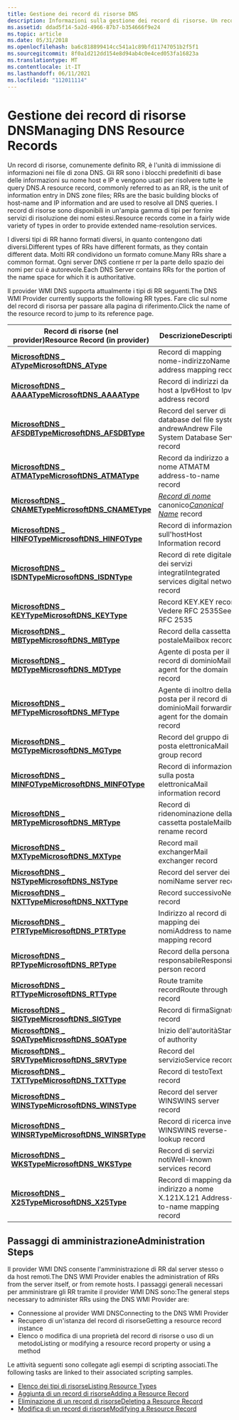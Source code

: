 ```yaml
---
title: Gestione dei record di risorse DNS
description: Informazioni sulla gestione dei record di risorse. Un record di risorse è l'unità di immissione di informazioni nei file di zona DNS, usata per risolvere tutte le query DNS.
ms.assetid: ddad5f14-5a2d-4966-87b7-b354666f9e24
ms.topic: article
ms.date: 05/31/2018
ms.openlocfilehash: ba6c818899414cc541a1c89bfd11747051b2f5f1
ms.sourcegitcommit: 8f0a1d212dd154e8d94ab4c0e4ced053fa16823a
ms.translationtype: MT
ms.contentlocale: it-IT
ms.lasthandoff: 06/11/2021
ms.locfileid: "112011114"
---
```

# <a name="managing-dns-resource-records"></a><span data-ttu-id="2d9bd-104">Gestione dei record di risorse DNS</span><span class="sxs-lookup"><span data-stu-id="2d9bd-104">Managing DNS Resource Records</span></span>

<span data-ttu-id="2d9bd-105">Un record di risorse, comunemente definito RR, è l'unità di immissione di informazioni nei file di zona DNS. Gli RR sono i blocchi predefiniti di base delle informazioni su nome host e IP e vengono usati per risolvere tutte le query DNS.</span><span class="sxs-lookup"><span data-stu-id="2d9bd-105">A resource record, commonly referred to as an RR, is the unit of information entry in DNS zone files; RRs are the basic building blocks of host-name and IP information and are used to resolve all DNS queries.</span></span> <span data-ttu-id="2d9bd-106">I record di risorse sono disponibili in un'ampia gamma di tipi per fornire servizi di risoluzione dei nomi estesi.</span><span class="sxs-lookup"><span data-stu-id="2d9bd-106">Resource records come in a fairly wide variety of types in order to provide extended name-resolution services.</span></span>

<span data-ttu-id="2d9bd-107">I diversi tipi di RR hanno formati diversi, in quanto contengono dati diversi.</span><span class="sxs-lookup"><span data-stu-id="2d9bd-107">Different types of RRs have different formats, as they contain different data.</span></span> <span data-ttu-id="2d9bd-108">Molti RR condividono un formato comune.</span><span class="sxs-lookup"><span data-stu-id="2d9bd-108">Many RRs share a common format.</span></span> <span data-ttu-id="2d9bd-109">Ogni server DNS contiene rr per la parte dello spazio dei nomi per cui è autorevole.</span><span class="sxs-lookup"><span data-stu-id="2d9bd-109">Each DNS Server contains RRs for the portion of the name space for which it is authoritative.</span></span>

<span data-ttu-id="2d9bd-110">Il provider WMI DNS supporta attualmente i tipi di RR seguenti.</span><span class="sxs-lookup"><span data-stu-id="2d9bd-110">The DNS WMI Provider currently supports the following RR types.</span></span> <span data-ttu-id="2d9bd-111">Fare clic sul nome del record di risorsa per passare alla pagina di riferimento.</span><span class="sxs-lookup"><span data-stu-id="2d9bd-111">Click the name of the resource record to jump to its reference page.</span></span>



| <span data-ttu-id="2d9bd-112">Record di risorse (nel provider)</span><span class="sxs-lookup"><span data-stu-id="2d9bd-112">Resource Record (in provider)</span></span>                             | <span data-ttu-id="2d9bd-113">Descrizione</span><span class="sxs-lookup"><span data-stu-id="2d9bd-113">Description</span></span>                                                  |
|-----------------------------------------------------------|--------------------------------------------------------------|
| [<span data-ttu-id="2d9bd-114">**MicrosoftDNS \_ AType**</span><span class="sxs-lookup"><span data-stu-id="2d9bd-114">**MicrosoftDNS\_AType**</span></span>](microsoftdns-atype.md)         | <span data-ttu-id="2d9bd-115">Record di mapping nome-indirizzo</span><span class="sxs-lookup"><span data-stu-id="2d9bd-115">Name to address mapping record</span></span>                               |
| [<span data-ttu-id="2d9bd-116">**MicrosoftDNS \_ AAAAType**</span><span class="sxs-lookup"><span data-stu-id="2d9bd-116">**MicrosoftDNS\_AAAAType**</span></span>](microsoftdns-aaaatype.md)   | <span data-ttu-id="2d9bd-117">Record di indirizzi da host a Ipv6</span><span class="sxs-lookup"><span data-stu-id="2d9bd-117">Host to Ipv6 address record</span></span>                                  |
| [<span data-ttu-id="2d9bd-118">**MicrosoftDNS \_ AFSDBType**</span><span class="sxs-lookup"><span data-stu-id="2d9bd-118">**MicrosoftDNS\_AFSDBType**</span></span>](microsoftdns-afsdbtype.md) | <span data-ttu-id="2d9bd-119">Record del server di database del file system andrew</span><span class="sxs-lookup"><span data-stu-id="2d9bd-119">Andrew File System Database Server record</span></span>                    |
| [<span data-ttu-id="2d9bd-120">**MicrosoftDNS \_ ATMAType**</span><span class="sxs-lookup"><span data-stu-id="2d9bd-120">**MicrosoftDNS\_ATMAType**</span></span>](microsoftdns-atmatype.md)   | <span data-ttu-id="2d9bd-121">Record da indirizzo a nome ATM</span><span class="sxs-lookup"><span data-stu-id="2d9bd-121">ATM address-to-name record</span></span>                                   |
| [<span data-ttu-id="2d9bd-122">**MicrosoftDNS \_ CNAMEType**</span><span class="sxs-lookup"><span data-stu-id="2d9bd-122">**MicrosoftDNS\_CNAMEType**</span></span>](microsoftdns-cnametype.md) | <span data-ttu-id="2d9bd-123">[*Record di nome*](c-gly.md) canonico</span><span class="sxs-lookup"><span data-stu-id="2d9bd-123">[*Canonical Name*](c-gly.md) record</span></span> |
| [<span data-ttu-id="2d9bd-124">**MicrosoftDNS \_ HINFOType**</span><span class="sxs-lookup"><span data-stu-id="2d9bd-124">**MicrosoftDNS\_HINFOType**</span></span>](microsoftdns-hinfotype.md) | <span data-ttu-id="2d9bd-125">Record di informazioni sull'host</span><span class="sxs-lookup"><span data-stu-id="2d9bd-125">Host Information record</span></span>                                      |
| [<span data-ttu-id="2d9bd-126">**MicrosoftDNS \_ ISDNType**</span><span class="sxs-lookup"><span data-stu-id="2d9bd-126">**MicrosoftDNS\_ISDNType**</span></span>](microsoftdns-isdntype.md)   | <span data-ttu-id="2d9bd-127">Record di rete digitale dei servizi integrati</span><span class="sxs-lookup"><span data-stu-id="2d9bd-127">Integrated services digital network record</span></span>                   |
| [<span data-ttu-id="2d9bd-128">**MicrosoftDNS \_ KEYType**</span><span class="sxs-lookup"><span data-stu-id="2d9bd-128">**MicrosoftDNS\_KEYType**</span></span>](microsoftdns-keytype.md)     | <span data-ttu-id="2d9bd-129">Record KEY.</span><span class="sxs-lookup"><span data-stu-id="2d9bd-129">KEY record.</span></span> <span data-ttu-id="2d9bd-130">Vedere RFC 2535</span><span class="sxs-lookup"><span data-stu-id="2d9bd-130">See RFC 2535</span></span>                                     |
| [<span data-ttu-id="2d9bd-131">**MicrosoftDNS \_ MBType**</span><span class="sxs-lookup"><span data-stu-id="2d9bd-131">**MicrosoftDNS\_MBType**</span></span>](microsoftdns-mbtype.md)       | <span data-ttu-id="2d9bd-132">Record della cassetta postale</span><span class="sxs-lookup"><span data-stu-id="2d9bd-132">Mailbox record</span></span>                                               |
| [<span data-ttu-id="2d9bd-133">**MicrosoftDNS \_ MDType**</span><span class="sxs-lookup"><span data-stu-id="2d9bd-133">**MicrosoftDNS\_MDType**</span></span>](microsoftdns-mdtype.md)       | <span data-ttu-id="2d9bd-134">Agente di posta per il record di dominio</span><span class="sxs-lookup"><span data-stu-id="2d9bd-134">Mail agent for the domain record</span></span>                             |
| [<span data-ttu-id="2d9bd-135">**MicrosoftDNS \_ MFType**</span><span class="sxs-lookup"><span data-stu-id="2d9bd-135">**MicrosoftDNS\_MFType**</span></span>](microsoftdns-mftype.md)       | <span data-ttu-id="2d9bd-136">Agente di inoltro della posta per il record di dominio</span><span class="sxs-lookup"><span data-stu-id="2d9bd-136">Mail forwarding agent for the domain record</span></span>                  |
| [<span data-ttu-id="2d9bd-137">**MicrosoftDNS \_ MGType**</span><span class="sxs-lookup"><span data-stu-id="2d9bd-137">**MicrosoftDNS\_MGType**</span></span>](microsoftdns-mgtype.md)       | <span data-ttu-id="2d9bd-138">Record del gruppo di posta elettronica</span><span class="sxs-lookup"><span data-stu-id="2d9bd-138">Mail group record</span></span>                                            |
| [<span data-ttu-id="2d9bd-139">**MicrosoftDNS \_ MINFOType**</span><span class="sxs-lookup"><span data-stu-id="2d9bd-139">**MicrosoftDNS\_MINFOType**</span></span>](microsoftdns-minfotype.md) | <span data-ttu-id="2d9bd-140">Record di informazioni sulla posta elettronica</span><span class="sxs-lookup"><span data-stu-id="2d9bd-140">Mail information record</span></span>                                      |
| [<span data-ttu-id="2d9bd-141">**MicrosoftDNS \_ MRType**</span><span class="sxs-lookup"><span data-stu-id="2d9bd-141">**MicrosoftDNS\_MRType**</span></span>](microsoftdns-mrtype.md)       | <span data-ttu-id="2d9bd-142">Record di ridenominazione della cassetta postale</span><span class="sxs-lookup"><span data-stu-id="2d9bd-142">Mailbox rename record</span></span>                                        |
| [<span data-ttu-id="2d9bd-143">**MicrosoftDNS \_ MXType**</span><span class="sxs-lookup"><span data-stu-id="2d9bd-143">**MicrosoftDNS\_MXType**</span></span>](microsoftdns-mxtype.md)       | <span data-ttu-id="2d9bd-144">Record mail exchanger</span><span class="sxs-lookup"><span data-stu-id="2d9bd-144">Mail exchanger record</span></span>                                        |
| [<span data-ttu-id="2d9bd-145">**MicrosoftDNS \_ NSType**</span><span class="sxs-lookup"><span data-stu-id="2d9bd-145">**MicrosoftDNS\_NSType**</span></span>](microsoftdns-nstype.md)       | <span data-ttu-id="2d9bd-146">Record del server dei nomi</span><span class="sxs-lookup"><span data-stu-id="2d9bd-146">Name server record</span></span>                                           |
| [<span data-ttu-id="2d9bd-147">**MicrosoftDNS \_ NXTType**</span><span class="sxs-lookup"><span data-stu-id="2d9bd-147">**MicrosoftDNS\_NXTType**</span></span>](microsoftdns-nxttype.md)     | <span data-ttu-id="2d9bd-148">Record successivo</span><span class="sxs-lookup"><span data-stu-id="2d9bd-148">Next record</span></span>                                                  |
| [<span data-ttu-id="2d9bd-149">**MicrosoftDNS \_ PTRType**</span><span class="sxs-lookup"><span data-stu-id="2d9bd-149">**MicrosoftDNS\_PTRType**</span></span>](microsoftdns-ptrtype.md)     | <span data-ttu-id="2d9bd-150">Indirizzo al record di mapping dei nomi</span><span class="sxs-lookup"><span data-stu-id="2d9bd-150">Address to name mapping record</span></span>                               |
| [<span data-ttu-id="2d9bd-151">**MicrosoftDNS \_ RPType**</span><span class="sxs-lookup"><span data-stu-id="2d9bd-151">**MicrosoftDNS\_RPType**</span></span>](microsoftdns-rptype.md)       | <span data-ttu-id="2d9bd-152">Record della persona responsabile</span><span class="sxs-lookup"><span data-stu-id="2d9bd-152">Responsible person record</span></span>                                    |
| [<span data-ttu-id="2d9bd-153">**MicrosoftDNS \_ RTType**</span><span class="sxs-lookup"><span data-stu-id="2d9bd-153">**MicrosoftDNS\_RTType**</span></span>](microsoftdns-rttype.md)       | <span data-ttu-id="2d9bd-154">Route tramite record</span><span class="sxs-lookup"><span data-stu-id="2d9bd-154">Route through record</span></span>                                         |
| [<span data-ttu-id="2d9bd-155">**MicrosoftDNS \_ SIGType**</span><span class="sxs-lookup"><span data-stu-id="2d9bd-155">**MicrosoftDNS\_SIGType**</span></span>](microsoftdns-sigtype.md)     | <span data-ttu-id="2d9bd-156">Record di firma</span><span class="sxs-lookup"><span data-stu-id="2d9bd-156">Signature record</span></span>                                             |
| [<span data-ttu-id="2d9bd-157">**MicrosoftDNS \_ SOAType**</span><span class="sxs-lookup"><span data-stu-id="2d9bd-157">**MicrosoftDNS\_SOAType**</span></span>](microsoftdns-soatype.md)     | <span data-ttu-id="2d9bd-158">Inizio dell'autorità</span><span class="sxs-lookup"><span data-stu-id="2d9bd-158">Start of authority</span></span>                                           |
| [<span data-ttu-id="2d9bd-159">**MicrosoftDNS \_ SRVType**</span><span class="sxs-lookup"><span data-stu-id="2d9bd-159">**MicrosoftDNS\_SRVType**</span></span>](microsoftdns-srvtype.md)     | <span data-ttu-id="2d9bd-160">Record del servizio</span><span class="sxs-lookup"><span data-stu-id="2d9bd-160">Service record</span></span>                                               |
| [<span data-ttu-id="2d9bd-161">**MicrosoftDNS \_ TXTType**</span><span class="sxs-lookup"><span data-stu-id="2d9bd-161">**MicrosoftDNS\_TXTType**</span></span>](microsoftdns-txttype.md)     | <span data-ttu-id="2d9bd-162">Record di testo</span><span class="sxs-lookup"><span data-stu-id="2d9bd-162">Text record</span></span>                                                  |
| [<span data-ttu-id="2d9bd-163">**MicrosoftDNS \_ WINSType**</span><span class="sxs-lookup"><span data-stu-id="2d9bd-163">**MicrosoftDNS\_WINSType**</span></span>](microsoftdns-winstype.md)   | <span data-ttu-id="2d9bd-164">Record del server WINS</span><span class="sxs-lookup"><span data-stu-id="2d9bd-164">WINS server record</span></span>                                           |
| [<span data-ttu-id="2d9bd-165">**MicrosoftDNS \_ WINSRType**</span><span class="sxs-lookup"><span data-stu-id="2d9bd-165">**MicrosoftDNS\_WINSRType**</span></span>](microsoftdns-winsrtype.md) | <span data-ttu-id="2d9bd-166">Record di ricerca inversa WINS</span><span class="sxs-lookup"><span data-stu-id="2d9bd-166">WINS reverse-lookup record</span></span>                                   |
| [<span data-ttu-id="2d9bd-167">**MicrosoftDNS \_ WKSType**</span><span class="sxs-lookup"><span data-stu-id="2d9bd-167">**MicrosoftDNS\_WKSType**</span></span>](microsoftdns-wkstype.md)     | <span data-ttu-id="2d9bd-168">Record di servizi noti</span><span class="sxs-lookup"><span data-stu-id="2d9bd-168">Well-known services record</span></span>                                   |
| [<span data-ttu-id="2d9bd-169">**MicrosoftDNS \_ X25Type**</span><span class="sxs-lookup"><span data-stu-id="2d9bd-169">**MicrosoftDNS\_X25Type**</span></span>](microsoftdns-x25type.md)     | <span data-ttu-id="2d9bd-170">Record di mapping da indirizzo a nome X.121</span><span class="sxs-lookup"><span data-stu-id="2d9bd-170">X.121 Address-to-name mapping record</span></span>                         |



 

## <a name="administration-steps"></a><span data-ttu-id="2d9bd-171">Passaggi di amministrazione</span><span class="sxs-lookup"><span data-stu-id="2d9bd-171">Administration Steps</span></span>

<span data-ttu-id="2d9bd-172">Il provider WMI DNS consente l'amministrazione di RR dal server stesso o da host remoti.</span><span class="sxs-lookup"><span data-stu-id="2d9bd-172">The DNS WMI Provider enables the administration of RRs from the server itself, or from remote hosts.</span></span> <span data-ttu-id="2d9bd-173">I passaggi generali necessari per amministrare gli RR tramite il provider WMI DNS sono:</span><span class="sxs-lookup"><span data-stu-id="2d9bd-173">The general steps necessary to administer RRs using the DNS WMI Provider are:</span></span>

-   <span data-ttu-id="2d9bd-174">Connessione al provider WMI DNS</span><span class="sxs-lookup"><span data-stu-id="2d9bd-174">Connecting to the DNS WMI Provider</span></span>
-   <span data-ttu-id="2d9bd-175">Recupero di un'istanza del record di risorse</span><span class="sxs-lookup"><span data-stu-id="2d9bd-175">Getting a resource record instance</span></span>
-   <span data-ttu-id="2d9bd-176">Elenco o modifica di una proprietà del record di risorse o uso di un metodo</span><span class="sxs-lookup"><span data-stu-id="2d9bd-176">Listing or modifying a resource record property or using a method</span></span>

<span data-ttu-id="2d9bd-177">Le attività seguenti sono collegate agli esempi di scripting associati.</span><span class="sxs-lookup"><span data-stu-id="2d9bd-177">The following tasks are linked to their associated scripting samples.</span></span>

-   [<span data-ttu-id="2d9bd-178">Elenco dei tipi di risorse</span><span class="sxs-lookup"><span data-stu-id="2d9bd-178">Listing Resource Types</span></span>](dns-wmi-provider-samples-managing-dns-resource-records.md)
-   [<span data-ttu-id="2d9bd-179">Aggiunta di un record di risorse</span><span class="sxs-lookup"><span data-stu-id="2d9bd-179">Adding a Resource Record</span></span>](dns-wmi-provider-samples-managing-dns-resource-records.md)
-   [<span data-ttu-id="2d9bd-180">Eliminazione di un record di risorse</span><span class="sxs-lookup"><span data-stu-id="2d9bd-180">Deleting a Resource Record</span></span>](dns-wmi-provider-samples-managing-dns-resource-records.md)
-   [<span data-ttu-id="2d9bd-181">Modifica di un record di risorse</span><span class="sxs-lookup"><span data-stu-id="2d9bd-181">Modifying a Resource Record</span></span>](dns-wmi-provider-samples-managing-dns-resource-records.md)

 

 




